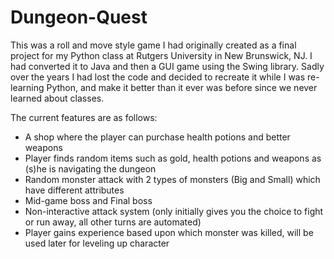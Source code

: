 # Dungeon-Quest

This was a roll and move style game I had originally created as a final project for my Python class at Rutgers University in New Brunswick,  NJ.
I had converted it to Java and then a GUI game using the Swing library. Sadly over the years I had lost the code and decided to 
recreate it while I was re-learning Python, and make it better than it ever was before since we never learned about classes.

The current features are as follows:

* A shop where the player can purchase health potions and better weapons
* Player finds random items such as gold, health potions and weapons as (s)he is navigating the dungeon
* Random monster attack with 2 types of monsters (Big and Small) which have different attributes
* Mid-game boss and Final boss
* Non-interactive attack system (only initially gives you the choice to fight or run away, all other turns are automated)
* Player gains experience based upon which monster was killed, will be used later for leveling up character
